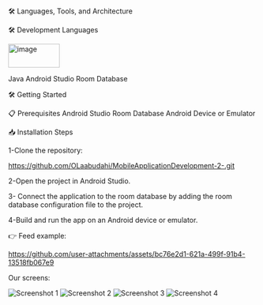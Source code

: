 🛠️ Languages, Tools, and Architecture


🛠️ Development Languages

<img width="104" height="48" alt="image" src="https://github.com/user-attachments/assets/dbf70b08-5175-4ca1-a22d-ac0be83c2de2" />

 Java
 Android Studio
 Room Database
 
🛠️ Getting Started

📋 Prerequisites
Android Studio
Room Database
Android Device or Emulator

📥 Installation Steps

1-Clone the repository:

https://github.com/OLaabudahi/MobileApplicationDevelopment-2-.git

2-Open the project in Android Studio.

3- Connect the application to the room database by adding the room database configuration file to the project.

4-Build and run the app on an Android device or emulator.

👉 Feed example:

https://github.com/user-attachments/assets/bc76e2d1-621a-499f-91b4-13518fb067e9

Our screens:



![Screenshot 1](https://github.com/user-attachments/assets/d5731176-358e-4ecc-84bb-edb23f734636)
![Screenshot 2](https://github.com/user-attachments/assets/a462a6c6-2a63-461a-b6f3-f5f36e37df51)
![Screenshot 3](https://github.com/user-attachments/assets/966e8b78-b6e5-48e9-b6a1-78e798919251)
![Screenshot 4](https://github.com/user-attachments/assets/73c79a80-e300-4995-b048-1d5b85ec1cc1)
